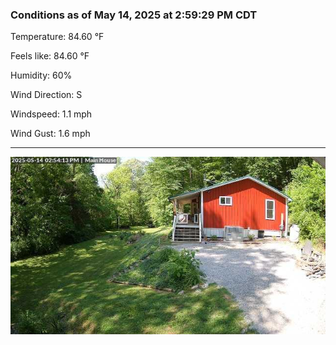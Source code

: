 ### Conditions as of May 14, 2025 at 2:59:29 PM CDT 

Temperature: 84.60 &deg;F

Feels like: 84.60 &deg;F

Humidity: 60%

Wind Direction: S

Windspeed: 1.1 mph

Wind Gust: 1.6 mph

---

<img src="./images/latest.jpeg"/>

